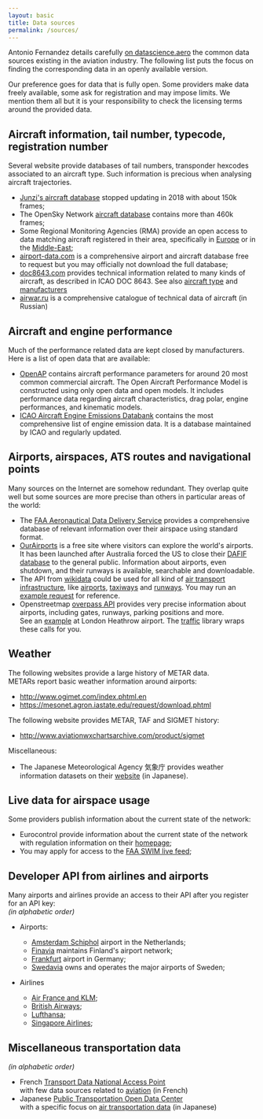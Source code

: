 ```yaml
---
layout: basic
title: Data sources
permalink: /sources/
---
```


Antonio Fernandez details carefully [on datascience.aero](https://datascience.aero/data-sources-aviation/) the common data sources existing in the aviation industry. The following list puts the focus on finding the corresponding data in an openly available version.

Our preference goes for data that is fully open. Some providers make data freely available, some ask for registration and may impose limits. We mention them all but it is your responsibility to check the licensing terms around the provided data.

## <i class="fas fa-plane"></i> Aircraft information, tail number, typecode, registration number

Several website provide databases of tail numbers, transponder hexcodes associated to an aircraft type. Such information is precious when analysing aircraft trajectories.

- [Junzi's aircraft database](https://junzis.com/adb/) stopped updating in 2018 with about 150k frames;
- The OpenSky Network [aircraft database](https://opensky-network.org/aircraft-database) contains more than 460k frames;
- Some Regional Monitoring Agencies (RMA) provide an open access to data matching aircraft registered in their area, specifically in [Europe](https://www.eurocontrol.int/rmalive/operatorList.do) or in the [Middle-East](midrma.com/en/rvsm);
- [airport-data.com](http://www.airport-data.com/api/doc.php) is a comprehensive airport and aircraft database free to request but you may officially not download the full database;
- [doc8643.com](https://doc8643.com/) provides technical information related to many kinds of aircraft, as described in ICAO DOC 8643. See also [aircraft type](https://www.icao.int/publications/DOC8643/Pages/Search.aspx) and [manufacturers](https://www.icao.int/publications/DOC8643/Pages/Manufacturers.aspx)
- [airwar.ru](http://airwar.ru/) is a comprehensive catalogue of technical data of aircraft (in Russian)

## <i class="fas fa-rocket"></i> Aircraft and engine performance

Much of the performance related data are kept closed by manufacturers. Here is a list of open data that are available:

- [OpenAP](https://github.com/junzis/openap/) contains aircraft performance parameters for around 20 most common commercial aircraft. The Open Aircraft Performance Model is constructed using only open data and open models. It includes performance data regarding aircraft characteristics, drag polar, engine performances, and kinematic models.
- [ICAO Aircraft Engine Emissions Databank](https://www.easa.europa.eu/easa-and-you/environment/icao-aircraft-engine-emissions-databank) contains the most comprehensive list of engine emission data. It is a database maintained by ICAO and regularly updated.

## <i class="fas fa-globe"></i> Airports, airspaces, ATS routes and navigational points

Many sources on the Internet are somehow redundant. They overlap quite well but some sources are more precise than others in particular areas of the world:

- The [FAA Aeronautical Data Delivery Service](https://adds-faa.opendata.arcgis.com/) provides a comprehensive database of relevant information over their airspace using standard format.
- [OurAirports](https://ourairports.com/) is a free site where visitors can explore the world's airports. It has been launched after Australia forced the US to close their [DAFIF database](https://en.wikipedia.org/wiki/DAFIF) to the general public. Information about airports, even shutdown, and their runways is available, searchable and downloadable.
- The API from [wikidata](https://www.wikidata.org/) could be used for all kind of
  [air transport infrastructure](https://commons.wikimedia.org/wiki/Category:Air_transport_infrastructure), like [airports](https://commons.wikimedia.org/wiki/Category:Airports), [taxiways](https://commons.wikimedia.org/wiki/Category:Taxiways) and [runways](https://commons.wikimedia.org/wiki/Category:Runways). You may run an [example request](https://w.wiki/FyU) for reference.
- Openstreetmap [overpass API](https://wiki.openstreetmap.org/wiki/Overpass_API) provides very precise information about airports, including gates, runways, parking positions and more.  
  See an [example](https://www.openstreetmap.org/node/4079636007#map=17/51.47123/-0.45934&layers=TD) at London Heathrow airport. The [traffic](https://traffic-viz.github.io/) library wraps these calls for you.

## <i class="fas fa-umbrella"></i> Weather

The following websites provide a large history of METAR data.  
METARs report basic weather information around airports:
- <http://www.ogimet.com/index.phtml.en>
- <https://mesonet.agron.iastate.edu/request/download.phtml>

The following website provides METAR, TAF and SIGMET history:
- <http://www.aviationwxchartsarchive.com/product/sigmet>

Miscellaneous:
- The Japanese Meteorological Agency 気象庁 provides weather information datasets on their [website](https://www.data.jma.go.jp/developer/index.html) (in Japanese).


## <i class="fas fa-desktop"></i> Live data for airspace usage

Some providers publish information about the current state of the network:
- Eurocontrol provide information about the current state of the network with regulation information on their [homepage](https://www.eurocontrol.int/);
- You may apply for access to the [FAA SWIM live feed](https://scds.swim.faa.gov/);

## <i class="fas fa-plane-departure"></i> Developer API from airlines and airports

Many airports and airlines provide an access to their API after you register for an API key:  
*(in alphabetic order)*

- Airports:
    - [Amsterdam Schiphol](https://developer.schiphol.nl/) airport in the Netherlands;
    - [Finavia](https://developer.finavia.fi/) maintains Finland's airport network;
    - [Frankfurt](https://developer.fraport.de/) airport in Germany;
    - [Swedavia](https://apideveloper.swedavia.se/) owns and operates the major airports of Sweden;

- Airlines
    - [Air France and KLM](https://developer.airfranceklm.com/);
    - [British Airways](https://developer.iairgroup.com/british_airways);
    - [Lufthansa](https://developer.lufthansa.com/);
    - [Singapore Airlines](https://developer.singaporeair.com/docs/Flight_Status/);

## <i class="fas fa-subway"></i> Miscellaneous transportation data

*(in alphabetic order)*

- French [Transport Data National Access Point](https://transport.data.gouv.fr/)  
  with few data sources related to [aviation](https://transport.data.gouv.fr/datasets?type=air-transport) (in French)
- Japanese [Public Transportation Open Data Center](https://www.odpt.org/)  
  with a specific focus on [air transportation data](https://ckan.odpt.org/dataset?tags=%E8%88%AA%E7%A9%BA) (in Japanese)
